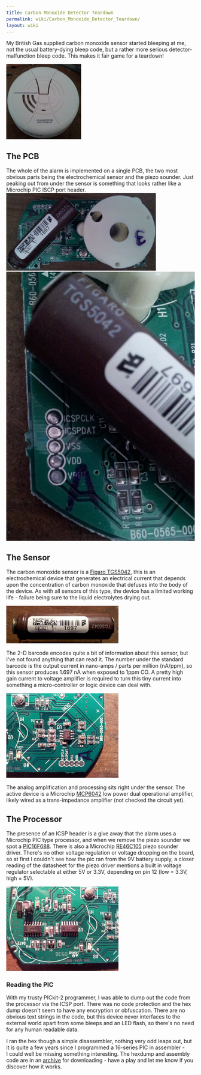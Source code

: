 ```yaml
---
title: Carbon Monoxide Detector Teardown
permalink: wiki/Carbon_Monoxide_Detector_Teardown/
layout: wiki
---
```


My British Gas supplied carbon monoxide sensor started bleeping at me,
not the usual battery-dying bleep code, but a rather more serious
detector-malfunction bleep code. This makes it fair game for a teardown!

<img src="Co-alarm-before.jpg" title="Co-alarm-before.jpg" alt="Co-alarm-before.jpg" width="200" height="200" />

  
  
  
  

The PCB  
---------

The whole of the alarm is implemented on a single PCB, the two most
obvious parts being the electrochemical sensor and the piezo sounder.
Just peaking out from under the sensor is something that looks rather
like a Microchip PIC ISCP port header.  
<img src="Co-alarm-pcb-front.jpg" title="fig:Co-alarm-pcb-front.jpg" alt="Co-alarm-pcb-front.jpg" width="400" />![](Co-alarm-ICSP-port.jpg "fig:Co-alarm-ICSP-port.jpg")

The Sensor
----------

The carbon monoxide sensor is a [Figaro
TGS5042](http://www.figarosensor.com/products/5042Dtl.pdf), this is an
electrochemical device that generates an electrical current that depends
upon the concentration of carbon monoxide that defuses into the body of
the device. As with all sensors of this type, the device has a limited
working life - failure being sure to the liquid electrolytes drying out.

<img src="Co-alarm-electrochemical-sensor.jpg" title="Co-alarm-electrochemical-sensor.jpg" alt="Co-alarm-electrochemical-sensor.jpg" width="300" />

The 2-D barcode encodes quite a bit of information about this sensor,
but I've not found anything that can read it. The number under the
standard barcode is the output current in nano-amps / parts per million
(nA/ppm), so this sensor produces 1.697 nA when exposed to 1ppm CO. A
pretty high gain current to voltage amplifier is required to turn this
tiny current into something a micro-controller or logic device can deal
with.

<img src="Co-alarm-analog-stage.jpg" title="Co-alarm-analog-stage.jpg" alt="Co-alarm-analog-stage.jpg" width="300" />

The analog amplification and processing sits right under the sensor. The
active device is a Microchip
[MCP6042](http://www.microchip.com/wwwproducts/Devices.aspx?dDocName=en010444)
low power dual operational amplifier, likely wired as a trans-impedance
amplifier (not checked the circuit yet).

The Processor
-------------

The presence of an ICSP header is a give away that the alarm uses a
Microchip PIC type processor, and when we remove the piezo sounder we
spot a
[PIC16F688](http://ww1.microchip.com/downloads/en/DeviceDoc/41203E.pdf).
There is also a Microchip
[RE46C105](http://ww1.microchip.com/downloads/en/devicedoc/22167a.pdf)
piezo sounder driver. There's no other voltage regulation or voltage
dropping on the board, so at first I couldn't see how the pic ran from
the 9V battery supply, a closer reading of the datasheet for the piezo
driver mentions a built in voltage regulator selectable at either 5V or
3.3V, depending on pin 12 (low = 3.3V, high = 5V).

<img src="Co-alarm-pic-and-piezo-driver.jpg" title="Piezo sounder driver - left and PIC16F688 right" alt="Piezo sounder driver - left and PIC16F688 right" width="300" />

### Reading the PIC

With my trusty PICkit-2 programmer, I was able to dump out the code from
the processor via the ICSP port. There was no code protection and the
hex dump doesn't seem to have any encryption or obfuscation. There are
no obvious text strings in the code, but this device never interfaces to
the external world apart from some bleeps and an LED flash, so there's
no need for any human readable data.

I ran the hex though a simple disassembler, nothing very odd leaps out,
but it is quite a few years since I programmed a 16-series PIC in
assembler - I could well be missing something interesting. The hexdump
and assembly code are in an [archive](/wiki/Media:Co-pic-code.zip "wikilink")
for downloading - have a play and let me know if you discover how it
works.  


